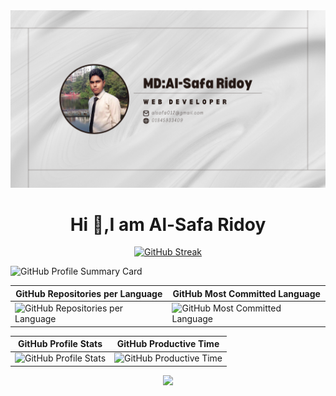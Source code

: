 <!-- # Hi 👋,I'm Al-Safa -->
<!-- <h1 align="center">Hi 👋, Ridoy</h1> -->
<!-- [![GitHub Streak](https://github-readme-streak-stats.herokuapp.com?user=alsafa012&theme=solarized-dark)](https://git.io/streak-stats) -->
<!-- [![GitHub Streak](https://github-readme-streak-stats.herokuapp.com?user=alsafa012&theme=flag-india)](https://git.io/streak-stats) -->
<!--

Here are some ideas to get you started:

- 🔭 I’m currently working on ...
- 🌱 I’m currently learning ...
- 👯 I’m looking to collaborate on ...
- 🤔 I’m looking for help with ...
- 💬 Ask me about ...
- 📫 How to reach me: ...
- 😄 Pronouns: ...
- ⚡ Fun fact: ...
-->
<!-- banner image -->
<img src='./picture/Cream Minimalist Virtual Assistant Facebook Cover Photo (3).png'>

<h1 align="center">Hi 👋,I am Al-Safa Ridoy</h1>
<!-- readme-streak-stats -->
<p align="center">
<a href="https://git.io/streak-stats"><img src="https://github-readme-streak-stats.herokuapp.com?user=alsafa012&theme=flag-india" alt="GitHub Streak" /></a>
</p>

 ![GitHub Profile Summary Card](https://github-profile-summary-cards.vercel.app/api/cards/profile-details?username=alsafa012&theme=moltack)
<!-- 
 ![GitHub Repositories per Language](https://github-profile-summary-cards.vercel.app/api/cards/repos-per-language?username=alsafa012&theme=moltack)

![GitHub Most Committed Language](https://github-profile-summary-cards.vercel.app/api/cards/most-commit-language?username=alsafa012&theme=moltack)

![GitHub Profile Stats](https://github-profile-summary-cards.vercel.app/api/cards/stats?username=alsafa012&theme=moltack)

![GitHub Productive Time](https://github-profile-summary-cards.vercel.app/api/cards/productive-time?username=alsafa012&theme=moltack&utcOffset=8) -->

| GitHub Repositories per Language | GitHub Most Committed Language |
| --- | --- |
| ![GitHub Repositories per Language](https://github-profile-summary-cards.vercel.app/api/cards/repos-per-language?username=alsafa012&theme=moltack) | ![GitHub Most Committed Language](https://github-profile-summary-cards.vercel.app/api/cards/most-commit-language?username=alsafa012&theme=moltack) |

| GitHub Profile Stats | GitHub Productive Time |
| --- | --- |
| ![GitHub Profile Stats](https://github-profile-summary-cards.vercel.app/api/cards/stats?username=alsafa012&theme=moltack) | ![GitHub Productive Time](https://github-profile-summary-cards.vercel.app/api/cards/productive-time?username=alsafa012&theme=moltack&utcOffset=8) |







<!-- GitHub Stats and Most Used Languages with Same Width -->
<!-- <div align="center" style="display: flex; gap: 10px; margin:20px 0 ">
  <a href="#">
    <img src="https://github-readme-stats.vercel.app/api?username=alsafa012&show_icons=true&locale=en" alt="GitHub Stats" style="display: inline-block; width: 400px;" />
  </a>
  <a href="https://github.com/alsafa012">
    <img src="https://github-readme-stats.vercel.app/api/top-langs/?username=alsafa012&layout=compact" alt="Most Used Languages" style="display: inline-block; width: 400px;" />
  </a>
</div> -->

<!-- which technology I know -->
<p align="center">
  <a href="#">
    <img src="https://skillicons.dev/icons?i=react,js,html,css,nodejs,mongo,express" />
  </a>
<!--  -->
